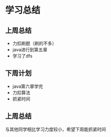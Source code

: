 # 学习总结 #
## 上周总结 ##
- 力扣刷题（刷的不多）
- java进行到第五章
- 学习了dfs
## 下周计划 ##
- java第六章学完
- 力扣算法
- 抓紧时间
## 上周总结 ##
与其他同学相比学习力度较小，希望下周能抓紧时间


